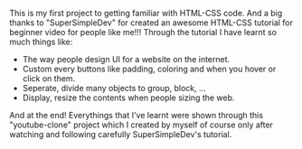 This is my first project to getting familiar with HTML-CSS code. And a big thanks to "SuperSimpleDev" for created an awesome HTML-CSS tutorial for beginner video for people like me!!! Through the tutorial I have learnt so much things like:
- The way people design UI for a website on the internet.
- Custom every buttons like padding, coloring and when you hover or click on them.
- Seperate, divide many objects to group, block, ...
- Display, resize the contents when people sizing the web.
  
And at the end! Everythings that I've learnt were shown through this "youtube-clone" project which I created by myself of course only after watching and following carefully SuperSimpleDev's tutorial.

